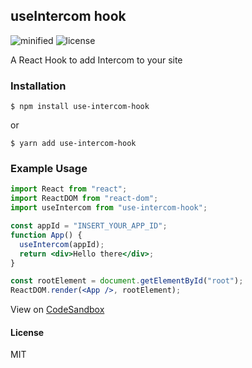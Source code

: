## useIntercom hook

![minified](https://badgen.net/bundlephobia/min/use-intercom-hook)
![license](https://badgen.net/badge/license/MIT/blue)

A React Hook to add Intercom to your site

### Installation

```
$ npm install use-intercom-hook
```

or

```
$ yarn add use-intercom-hook
```

### Example Usage

```jsx
import React from "react";
import ReactDOM from "react-dom";
import useIntercom from "use-intercom-hook";

const appId = "INSERT_YOUR_APP_ID";
function App() {
  useIntercom(appId);
  return <div>Hello there</div>;
}

const rootElement = document.getElementById("root");
ReactDOM.render(<App />, rootElement);
```

View on [CodeSandbox](https://codesandbox.io/s/50kln0z35l)

#### License

MIT
